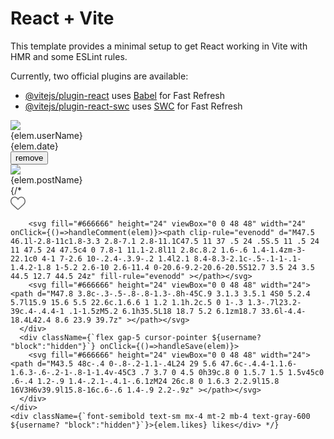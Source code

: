 # React + Vite

This template provides a minimal setup to get React working in Vite with HMR and some ESLint rules.

Currently, two official plugins are available:

- [@vitejs/plugin-react](https://github.com/vitejs/vite-plugin-react/blob/main/packages/plugin-react/README.md) uses [Babel](https://babeljs.io/) for Fast Refresh
- [@vitejs/plugin-react-swc](https://github.com/vitejs/vite-plugin-react-swc) uses [SWC](https://swc.rs/) for Fast Refresh



<div key={key} className="bg-white h-auto  w-[450px] py-4 my-auto rounded-xl shadow-md border-2 shadow-black ">
          <div className="flex justify-between">
    <div className="flex items-center px-4 py-3">
      <img className="h-16 w-16 rounded-full" src={`../public/images/${elem.userPic}`}/>
      <div className="ml-3 ">
      <div className='flex gap-1'>
        <span className=" font-semibold antialiased block leading-tight text-xl text-gray-600" >{elem.userName} </span>
        <span className="text-xl font-semibold antialiased block leading-tight text-blue-600"><MdVerified/> </span>
      </div>
        <span className="text-gray-600 text-xs block mt-1">{elem.date}</span>
      </div>
    </div>
    <div className="my-auto mr-4">
      <button>remove</button>
    </div>
    </div>
    <div className='flex  h-auto'>
    <div className="flex flex-col ">
    <div className="mx-2">
    <img className=" w-full" src={`../public/images/${elem.postImg}`}/>
    </div>
    <span className="text-sm font-semibold antialiased block leading-tight my-2 mx-2 text-xl text-gray-600" >{elem.postName}</span>
    </div>
    </div>
    {/* <div className="flex items-center justify-between mx-4 mt-3 mb-2">
      <div  className={`flex gap-5 cursor-pointer ${username? "block":"hidden"}`}>
        <svg fill="#666666"  height="24" viewBox="0 0 48 48" width="24" onClick={()=>handleLike(elem)}><path d="M34.6 6.1c5.7 0 10.4 5.2 10.4 11.5 0 6.8-5.9 11-11.5 16S25 41.3 24 41.9c-1.1-.7-4.7-4-9.5-8.3-5.7-5-11.5-9.2-11.5-16C3 11.3 7.7 6.1 13.4 6.1c4.2 0 6.5 2 8.1 4.3 1.9 2.6 2.2 3.9 2.5 3.9.3 0 .6-1.3 2.5-3.9 1.6-2.3 3.9-4.3 8.1-4.3m0-3c-4.5 0-7.9 1.8-10.6 5.6-2.7-3.7-6.1-5.5-10.6-5.5C6 3.1 0 9.6 0 17.6c0 7.3 5.4 12 10.6 16.5.6.5 1.3 1.1 1.9 1.7l2.3 2c4.4 3.9 6.6 5.9 7.6 6.5.5.3 1.1.5 1.6.5.6 0 1.1-.2 1.6-.5 1-.6 2.8-2.2 7.8-6.8l2-1.8c.7-.6 1.3-1.2 2-1.7C42.7 29.6 48 25 48 17.6c0-8-6-14.5-13.4-14.5z"></path></svg>

         

        <svg fill="#666666" height="24" viewBox="0 0 48 48" width="24" onClick={()=>handleComment(elem)}><path clip-rule="evenodd" d="M47.5 46.1l-2.8-11c1.8-3.3 2.8-7.1 2.8-11.1C47.5 11 37 .5 24 .5S.5 11 .5 24 11 47.5 24 47.5c4 0 7.8-1 11.1-2.8l11 2.8c.8.2 1.6-.6 1.4-1.4zm-3-22.1c0 4-1 7-2.6 10-.2.4-.3.9-.2 1.4l2.1 8.4-8.3-2.1c-.5-.1-1-.1-1.4.2-1.8 1-5.2 2.6-10 2.6-11.4 0-20.6-9.2-20.6-20.5S12.7 3.5 24 3.5 44.5 12.7 44.5 24z" fill-rule="evenodd" ></path></svg>
        <svg fill="#666666" height="24" viewBox="0 0 48 48" width="24"><path d="M47.8 3.8c-.3-.5-.8-.8-1.3-.8h-45C.9 3.1.3 3.5.1 4S0 5.2.4 5.7l15.9 15.6 5.5 22.6c.1.6.6 1 1.2 1.1h.2c.5 0 1-.3 1.3-.7l23.2-39c.4-.4.4-1 .1-1.5zM5.2 6.1h35.5L18 18.7 5.2 6.1zm18.7 33.6l-4.4-18.4L42.4 8.6 23.9 39.7z" ></path></svg>
      </div>
      <div className={`flex gap-5 cursor-pointer ${username? "block":"hidden"}`} onClick={()=>handleSave(elem)}>
        <svg fill="#666666" height="24" viewBox="0 0 48 48" width="24"><path d="M43.5 48c-.4 0-.8-.2-1.1-.4L24 29 5.6 47.6c-.4.4-1.1.6-1.6.3-.6-.2-1-.8-1-1.4v-45C3 .7 3.7 0 4.5 0h39c.8 0 1.5.7 1.5 1.5v45c0 .6-.4 1.2-.9 1.4-.2.1-.4.1-.6.1zM24 26c.8 0 1.6.3 2.2.9l15.8 16V3H6v39.9l15.8-16c.6-.6 1.4-.9 2.2-.9z" ></path></svg>
      </div>
    </div>
    <div className={`font-semibold text-sm mx-4 mt-2 mb-4 text-gray-600 ${username? "block":"hidden"}`}>{elem.likes} likes</div> */}
  </div>